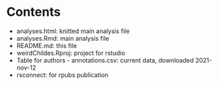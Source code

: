 # Contents

- analyses.html: knitted main analysis file
- analyses.Rmd: main analysis file
- README.md: this file
- weirdChildes.Rproj: project for rstudio
- Table for authors - annotations.csv: current data, downloaded 2021-nov-12
- rsconnect:  for rpubs publication
